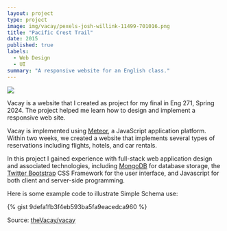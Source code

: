 ```yaml
---
layout: project
type: project
image: img/vacay/pexels-josh-willink-11499-701016.png
title: "Pacific Crest Trail"
date: 2015
published: true
labels:
  - Web Design
  - UI
summary: "A responsive website for an English class."
---
```


<img class="img-fluid" src="../img/vacay/vacay-home-page.png">

Vacay is a website that I created as project for my final in Eng 271, Spring 2024. The project helped me learn how to design and implement a responsive web site.

Vacay is implemented using [Meteor](http://meteor.com), a JavaScript application platform. Within two weeks, we created a website that implements several types of reservations including flights, hotels, and car rentals.

In this project I gained experience with full-stack web application design and associated technologies, including [MongoDB](http://mongodb.com) for database storage, the [Twitter Bootstrap](http://getbootstrap.com/) CSS Framework for the user interface, and Javascript for both client and server-side programming. 

Here is some example code to illustrate Simple Schema use:

{% gist 9defa1fb3f4eb593ba5fa9eacedca960 %}
 
Source: <a href="https://readymag.website/4739260">theVacay/vacay</a>
